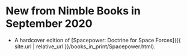 # New from Nimble Books in September 2020

- A hardcover edition of [Spacepower: Doctrine for Space Forces]({{ site.url | relative_url }}/books_in_print/Spacepower.html).